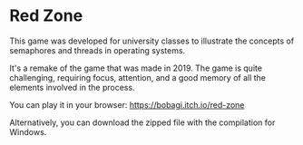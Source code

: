 # Red Zone
This game was developed for university classes to illustrate the concepts of semaphores and threads in operating systems.

It's a remake of the game that was made in 2019. The game is quite challenging, requiring focus, attention, and a good memory of all the elements involved in the process.

You can play it in your browser: https://bobagi.itch.io/red-zone

Alternatively, you can download the zipped file with the compilation for Windows.
